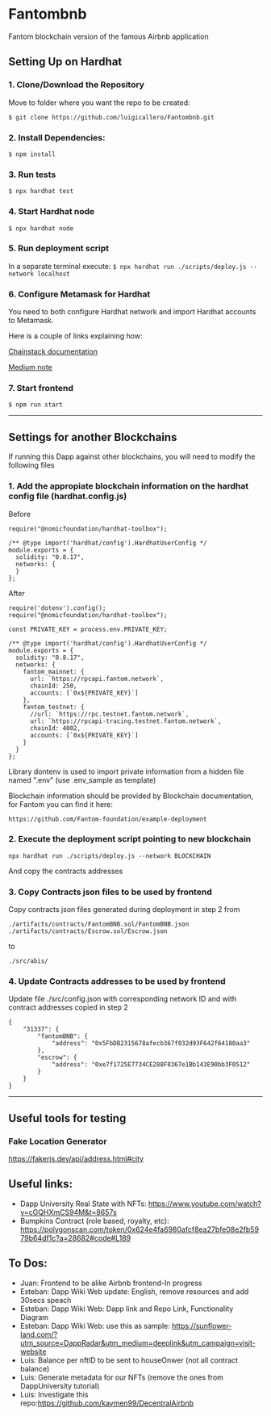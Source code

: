 # Fantombnb
Fantom blockchain version of the famous Airbnb application


## Setting Up on Hardhat
### 1. Clone/Download the Repository

Move to folder where you want the repo to be created:

`$ git clone https://github.com/luigicallero/Fantombnb.git`

### 2. Install Dependencies:
`$ npm install`

### 3. Run tests
`$ npx hardhat test`

### 4. Start Hardhat node
`$ npx hardhat node`

### 5. Run deployment script
In a separate terminal execute:
`$ npx hardhat run ./scripts/deploy.js --network localhost`

### 6. Configure Metamask for Hardhat
You need to both configure Hardhat network and import Hardhat accounts to Metamask.

Here is a couple of links explaining how:

[Chainstack documentation](https://support.chainstack.com/hc/en-us/articles/4408642503449-Using-MetaMask-with-a-Hardhat-node)

[Medium note](https://medium.com/@kaishinaw/connecting-metamask-with-a-local-hardhat-network-7d8cea604dc6#:~:text=Chain%20ID%3A%2031337%20%E2%80%94%20This%20is,that%20is%20implemented%20by%20Hardhat.)

### 7. Start frontend
`$ npm run start`

---
## Settings for another Blockchains
If running this Dapp against other blockchains, you will need to modify the following files

### 1. Add the appropiate blockchain information on the hardhat config file (hardhat.config.js)

Before
```
require("@nomicfoundation/hardhat-toolbox");

/** @type import('hardhat/config').HardhatUserConfig */
module.exports = {
  solidity: "0.8.17",
  networks: {
  }
};

```
After
```
require('dotenv').config();
require("@nomicfoundation/hardhat-toolbox");

const PRIVATE_KEY = process.env.PRIVATE_KEY;

/** @type import('hardhat/config').HardhatUserConfig */
module.exports = {
  solidity: "0.8.17",
  networks: {
    fantom_mainnet: {
      url: `https://rpcapi.fantom.network`,
      chainId: 250,
      accounts: [`0x${PRIVATE_KEY}`]
    },
    fantom_testnet: {
      //url: `https://rpc.testnet.fantom.network`,
      url: `https://rpcapi-tracing.testnet.fantom.network`,
      chainId: 4002,
      accounts: [`0x${PRIVATE_KEY}`]
    }
  }
};

```
Library dontenv is used to import private information from a hidden file named ".env"  (use .env_sample as template)

Blockchain information should be provided by  Blockchain documentation, for Fantom you can find it here:
    
    https://github.com/Fantom-foundation/example-deployment

### 2. Execute the deployment script pointing to new blockchain

```
npx hardhat run ./scripts/deploy.js --network BLOCKCHAIN
```
And copy the contracts addresses

### 3. Copy Contracts json files to be used by frontend

Copy contracts json files generated during deployment in step 2 from 

    ./artifacts/contracts/FantomBNB.sol/FantomBNB.json
    ./artifacts/contracts/Escrow.sol/Escrow.json

to 

    ./src/abis/

### 4. Update Contracts addresses to be used by frontend

Update file ./src/config.json with corresponding network ID and with contract addresses copied in step 2 

```
{
    "31337": {
        "fantomBNB": {
            "address": "0x5FbDB2315678afecb367f032d93F642f64180aa3"
        },
        "escrow": {
            "address": "0xe7f1725E7734CE288F8367e1Bb143E90bb3F0512"
        }
    }
}
```

---
## Useful tools for testing
### Fake Location Generator

https://fakerjs.dev/api/address.html#city

## Useful links:

* Dapp University Real State with NFTs: 
https://www.youtube.com/watch?v=cGQHXmCS94M&t=8657s
* Bumpkins Contract (role based, royalty, etc): https://polygonscan.com/token/0x624e4fa6980afcf8ea27bfe08e2fb5979b64df1c?a=28682#code#L189


## To Dos:
* Juan: Frontend to be alike Airbnb frontend-In progress
* Esteban: Dapp Wiki Web update: English, remove resources and add 30secs speach
* Esteban: Dapp Wiki Web: Dapp link and Repo Link, Functionality Diagram
* Esteban: Dapp Wiki Web: use this as sample: https://sunflower-land.com/?utm_source=DappRadar&utm_medium=deeplink&utm_campaign=visit-website
* Luis: Balance per nftID to be sent to houseOnwer (not all contract balance)
* Luis: Generate metadata for our NFTs (remove the ones from DappUniversity tutorial)
* Luis: Investigate this repo:https://github.com/kaymen99/DecentralAirbnb
